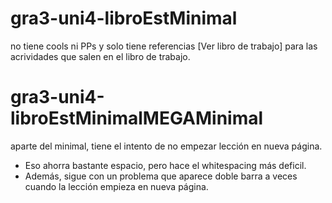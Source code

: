 gra3-uni4-libroEstMinimal
=========================
no tiene cools ni PPs y solo tiene referencias [Ver libro de trabajo] para las acrividades que salen en el libro de trabajo.


gra3-uni4-libroEstMinimalMEGAMinimal 
====================================
aparte del minimal, tiene el intento de no empezar lección en nueva página. 
*  Eso ahorra bastante espacio, pero hace el whitespacing más deficil. 
*  Además, sigue con un problema que aparece doble barra a veces cuando la lección empieza en nueva página.